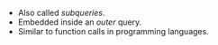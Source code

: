 - Also called *subqueries*.
- Embedded inside an *outer* query.
- Similar to function calls in programming languages.